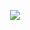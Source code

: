<p align="center">
	<a href="https://github.com/eszczepan"><img src="https://raw.githubusercontent.com/eszczepan/me/master/animation.svg"></a>
</p>

